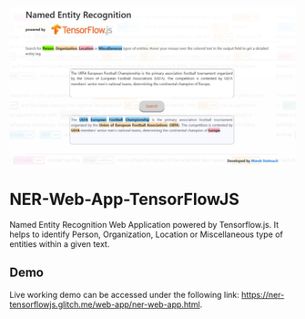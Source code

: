 ![alt text](https://github.com/mrstelmach/NER-Web-App-TensorFlowJS/blob/master/web-app/test/webapp-screen.JPG?raw=true)
# NER-Web-App-TensorFlowJS
Named Entity Recognition Web Application powered by Tensorflow.js. It helps to identify Person, Organization, Location or Miscellaneous type of entities within a given text.

## Demo
Live working demo can be accessed under the following link: https://ner-tensorflowjs.glitch.me/web-app/ner-web-app.html.
